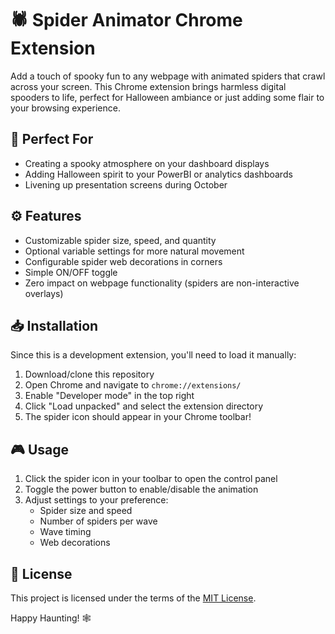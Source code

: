 # 🕷️ Spider Animator Chrome Extension

Add a touch of spooky fun to any webpage with animated spiders that crawl across your screen. This Chrome extension brings harmless digital spooders to life, perfect for Halloween ambiance or just adding some flair to your browsing experience.

## 🎯 Perfect For
- Creating a spooky atmosphere on your dashboard displays
- Adding Halloween spirit to your PowerBI or analytics dashboards
- Livening up presentation screens during October

## ⚙️ Features
- Customizable spider size, speed, and quantity
- Optional variable settings for more natural movement
- Configurable spider web decorations in corners
- Simple ON/OFF toggle
- Zero impact on webpage functionality (spiders are non-interactive overlays)

## 📥 Installation
Since this is a development extension, you'll need to load it manually:

1. Download/clone this repository
2. Open Chrome and navigate to `chrome://extensions/`
3. Enable "Developer mode" in the top right
4. Click "Load unpacked" and select the extension directory
5. The spider icon should appear in your Chrome toolbar!

## 🎮 Usage
1. Click the spider icon in your toolbar to open the control panel
2. Toggle the power button to enable/disable the animation
3. Adjust settings to your preference:
   - Spider size and speed
   - Number of spiders per wave
   - Wave timing
   - Web decorations

## 📝 License
This project is licensed under the terms of the [MIT License](LICENSE).

Happy Haunting! 🕸️